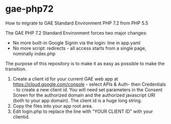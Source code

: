# gae-php72
How to migrate to GAE Standard Environment PHP 7.2 from PHP 5.5

The GAE PHP 7.2 Standard Environment forces two major changes:
* No more built-in Google Signin via the login: line in app.yaml
* No more script: redirects - all access starts from a single page, nominally index.php

The purpose of this repository is to make it as easy as possible to make the transition.
1) Create a client id for your current GAE web app at https://cloud.google.com/console - select APIs & Auth- then Credentials - to create a new client id. You will need set parameters in the Consent Screen for the authorized domain and the authorized javascript URI (both to your app domain). The client id is a huge long string.
2) Copy the files into your app root area.
3) Edit login.php to replace the line with "YOUR CLIENT ID" with your clientid.
